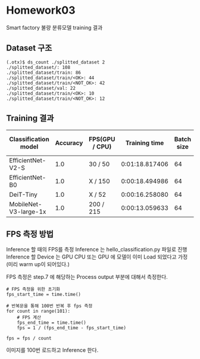 # Homework03
Smart factory 불량 분류모델 training 결과

## Dataset 구조
```
(.otx)$ ds_count ./splitted_dataset 2
./splitted_dataset/: 108
./splitted_dataset/train: 86
./splitted_dataset/train/<OK>: 44​
./splitted_dataset/train/<NOT_OK>: 42​
./splitted_dataset/val: 22
./splitted_dataset/train/<OK>: 10​
./splitted_dataset/train/<NOT_OK>: 12
```

## Training 결과
|Classification model	|Accuracy	|FPS(GPU / CPU)	|Training time	|Batch size	|Learning rate	|Other hyper-prams	|
|-----------------------|-----------|---------------|---------------|-----------|---------------|-------------------|
|	EfficientNet-V2-S	|	1.0		|	30	/  50	|0:01:18.817406	|	64		|	0.00355		|		----		|
|	EfficientNet-B0 	|	1.0		|	X	/  150	|0:00:18.494986	|	64		|	0.00245		|		----		|
|		DeiT-Tiny		|	1.0		|	X	/  52	|0:00:16.258080	|	64		|	5e-05		|		----		|
|MobileNet-V3-large-1x	|	1.0		|	200 /  215	|0:00:13.059633	|	64		|	2.900e-03	|		----		|


## FPS 측정 방법
Inference 할 때의 FPS를 측정
Inference 는 hello_classification.py 파일로 진행
Inference 할 Device 는 GPU
CPU 또는 GPU 에 모델이 이미 Load 되었다고 가정 (미리 warm up이 되어있다.)

FPS 측정은 step.7 에 해당하는 Process output 부분에 대해서 측정한다.

```
# FPS 측정을 위한 초기화
fps_start_time = time.time()

# 반복문을 통해 100번 반복 후 fps 측정
for count in range(101):
	# FPS 계산
	fps_end_time = time.time()
	fps = 1 / (fps_end_time - fps_start_time)
	
fps = fps / count
```

이미지를 100번 로드하고 Inference 한다.
